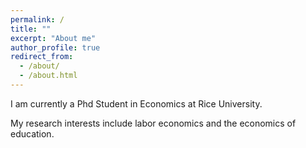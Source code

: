 ```yaml
---
permalink: /
title: ""
excerpt: "About me"
author_profile: true
redirect_from: 
  - /about/
  - /about.html
---
```


I am currently a Phd Student in Economics at Rice University.

My research interests include labor economics and the economics of education.
